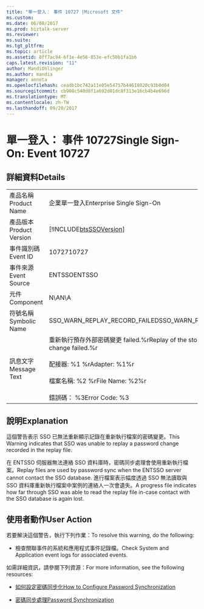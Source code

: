 ```yaml
---
title: "單一登入： 事件 10727 |Microsoft 文件"
ms.custom: 
ms.date: 06/08/2017
ms.prod: biztalk-server
ms.reviewer: 
ms.suite: 
ms.tgt_pltfrm: 
ms.topic: article
ms.assetid: 8ff7ac94-6f1e-4e56-853e-efc50b1fa1b6
caps.latest.revision: "11"
author: MandiOhlinger
ms.author: mandia
manager: anneta
ms.openlocfilehash: ceadb1bc742a11e05e54757b44618020c93b0d04
ms.sourcegitcommit: cb908c540d8f1a692d01dc8f313e16cb4b4e696d
ms.translationtype: MT
ms.contentlocale: zh-TW
ms.lasthandoff: 09/20/2017
---
```

# <a name="single-sign-on-event-10727"></a><span data-ttu-id="1a24a-102">單一登入： 事件 10727</span><span class="sxs-lookup"><span data-stu-id="1a24a-102">Single Sign-On: Event 10727</span></span>
## <a name="details"></a><span data-ttu-id="1a24a-103">詳細資料</span><span class="sxs-lookup"><span data-stu-id="1a24a-103">Details</span></span>  
  
|||  
|-|-|  
|<span data-ttu-id="1a24a-104">產品名稱</span><span class="sxs-lookup"><span data-stu-id="1a24a-104">Product Name</span></span>|<span data-ttu-id="1a24a-105">企業單一登入</span><span class="sxs-lookup"><span data-stu-id="1a24a-105">Enterprise Single Sign-On</span></span>|  
|<span data-ttu-id="1a24a-106">產品版本</span><span class="sxs-lookup"><span data-stu-id="1a24a-106">Product Version</span></span>|[!INCLUDE[btsSSOVersion](../includes/btsssoversion-md.md)]|  
|<span data-ttu-id="1a24a-107">事件識別碼</span><span class="sxs-lookup"><span data-stu-id="1a24a-107">Event ID</span></span>|<span data-ttu-id="1a24a-108">10727</span><span class="sxs-lookup"><span data-stu-id="1a24a-108">10727</span></span>|  
|<span data-ttu-id="1a24a-109">事件來源</span><span class="sxs-lookup"><span data-stu-id="1a24a-109">Event Source</span></span>|<span data-ttu-id="1a24a-110">ENTSSO</span><span class="sxs-lookup"><span data-stu-id="1a24a-110">ENTSSO</span></span>|  
|<span data-ttu-id="1a24a-111">元件</span><span class="sxs-lookup"><span data-stu-id="1a24a-111">Component</span></span>|<span data-ttu-id="1a24a-112">N\A</span><span class="sxs-lookup"><span data-stu-id="1a24a-112">N\A</span></span>|  
|<span data-ttu-id="1a24a-113">符號名稱</span><span class="sxs-lookup"><span data-stu-id="1a24a-113">Symbolic Name</span></span>|<span data-ttu-id="1a24a-114">SSO_WARN_REPLAY_RECORD_FAILED</span><span class="sxs-lookup"><span data-stu-id="1a24a-114">SSO_WARN_REPLAY_RECORD_FAILED</span></span>|  
|<span data-ttu-id="1a24a-115">訊息文字</span><span class="sxs-lookup"><span data-stu-id="1a24a-115">Message Text</span></span>|<span data-ttu-id="1a24a-116">重新執行預存外部密碼變更 failed.%r</span><span class="sxs-lookup"><span data-stu-id="1a24a-116">Replay of the stored external password change failed.%r</span></span><br /><br /> <span data-ttu-id="1a24a-117">配接器: %1 %r</span><span class="sxs-lookup"><span data-stu-id="1a24a-117">Adapter: %1%r</span></span><br /><br /> <span data-ttu-id="1a24a-118">檔案名稱: %2 %r</span><span class="sxs-lookup"><span data-stu-id="1a24a-118">File Name: %2%r</span></span><br /><br /> <span data-ttu-id="1a24a-119">錯誤碼： %3</span><span class="sxs-lookup"><span data-stu-id="1a24a-119">Error Code: %3</span></span>|  
  
## <a name="explanation"></a><span data-ttu-id="1a24a-120">說明</span><span class="sxs-lookup"><span data-stu-id="1a24a-120">Explanation</span></span>  
 <span data-ttu-id="1a24a-121">這個警告表示 SSO 已無法重新顯示記錄在重新執行檔案的密碼變更。</span><span class="sxs-lookup"><span data-stu-id="1a24a-121">This Warning indicates that SSO was unable to replay a password change recorded in the replay file.</span></span>  
  
 <span data-ttu-id="1a24a-122">在 ENTSSO 伺服器無法連絡 SSO 資料庫時，密碼同步處理會使用重新執行檔案。</span><span class="sxs-lookup"><span data-stu-id="1a24a-122">Replay files are used by password sync when the ENTSSO server cannot contact the SSO database.</span></span> <span data-ttu-id="1a24a-123">進行檔案表示幅度透過 SSO 無法讀取與 SSO 資料庫重新執行檔案中案例的連絡人一次會遺失。</span><span class="sxs-lookup"><span data-stu-id="1a24a-123">A progress file indicates how far through SSO was able to read the replay file in-case contact with the SSO database is again lost.</span></span>  
  
## <a name="user-action"></a><span data-ttu-id="1a24a-124">使用者動作</span><span class="sxs-lookup"><span data-stu-id="1a24a-124">User Action</span></span>  
 <span data-ttu-id="1a24a-125">若要解決這個警告，執行下列作業：</span><span class="sxs-lookup"><span data-stu-id="1a24a-125">To resolve this warning, do the following:</span></span>  
  
-   <span data-ttu-id="1a24a-126">檢查關聯事件的系統和應用程式事件記錄檔。</span><span class="sxs-lookup"><span data-stu-id="1a24a-126">Check System and Application event logs for associated events.</span></span>  
  
 <span data-ttu-id="1a24a-127">如需詳細資訊，請參閱下列資源：</span><span class="sxs-lookup"><span data-stu-id="1a24a-127">For more information, see the following resources:</span></span>  
  
-   [<span data-ttu-id="1a24a-128">如何設定密碼同步化</span><span class="sxs-lookup"><span data-stu-id="1a24a-128">How to Configure Password Synchronization</span></span>](../core/how-to-configure-password-synchronization.md)  
  
-   [<span data-ttu-id="1a24a-129">密碼同步處理</span><span class="sxs-lookup"><span data-stu-id="1a24a-129">Password Synchronization</span></span>](../core/password-synchronization2.md)